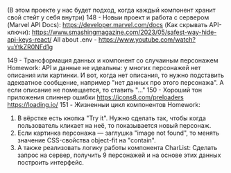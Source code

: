 (В этом проекте у нас будет подход, когда каждый компонент хранит свой стейт у себя внутри)
148 - Новыи проект и работа с сервером
(Marvel API Docs): https://developer.marvel.com/docs
(Как скрывать API-ключи): https://www.smashingmagazine.com/2023/05/safest-way-hide-api-keys-react/
All about .env - https://www.youtube.com/watch?v=YtkZR0NFd1g

149 - Трансформация данных и компонент со случаиным персонажем
Homework: API и данные не идеальны: у многих персонажей нет описания или картинки. И вот, когда нет описания, то нужно подставить адекватное сообщение, например "нет данных про этого персонажа". А если описание не помещается, то ставить "..."
150 - Хороший тон приложения спиннер ошибки
https://icons8.com/preloaders
https://loading.io/
151 - Жизненныи цикл компонентов
Homework:

1. В вёрстке есть кнопка "Try it". Нужно сделать так, чтобы когда пользователь кликает на неё, то показывается новый персонаж.
2. Если картинка персонажа — заглушка "image not found", то менять значение CSS-свойства object-fit на "contain".
3. А также реализовать логику работы компонента CharList: Сделать запрос на сервер, получить 9 персонажей и на основе этих данных построить интерфейс.
